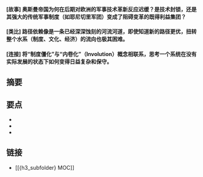 #### [故事] 奥斯曼帝国为何在后期对欧洲的军事技术革新反应迟缓？是技术封锁，还是其强大的传统军事制度（如耶尼切里军团）变成了阻碍变革的既得利益集团？


#### [类比] 路径依赖像是一条已经深深蚀刻的河流河道，即使知道新的路径更优，扭转整个水系（制度、文化、经济）的流向也极其困难。


#### [连接] 将“制度僵化”与“内卷化”（Involution）概念相联系，思考一个系统在没有实际发展的状态下如何变得日益复杂和保守。


## 摘要


## 要点

- 
- 
- 

## 链接

- [[{h3_subfolder} MOC]]

